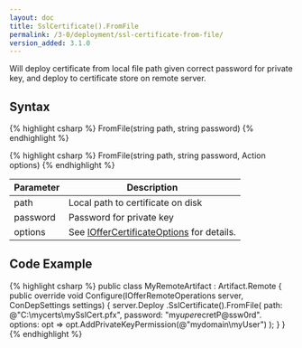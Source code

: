 ```yaml
---
layout: doc
title: SslCertificate().FromFile
permalink: /3-0/deployment/ssl-certificate-from-file/
version_added: 3.1.0
---
```


Will deploy certificate from local file path given correct password for private key, and deploy to certificate store on remote server.

## Syntax

{% highlight csharp %}
FromFile(string path, string password)
{% endhighlight %}

{% highlight csharp %}
FromFile(string path, string password, Action<IOfferCertificateOptions> options)
{% endhighlight %}

<table>
	<thead>
		<tr>
			<th>Parameter</th>
			<th>Description</th>
		</tr>
	</thead>
	<tbody>
		<tr>
			<td>path</td>
			<td>Local path to certificate on disk</td>
		</tr>
		<tr>
			<td>password</td>
			<td>Password for private key</td>
		</tr>
		<tr>
			<td>options</td>
			<td>See <a href="../../options/IOfferCertificateOptions/">IOfferCertificateOptions</a> for details.</td>
		</tr>
	</tbody>
</table>

## Code Example

{% highlight csharp %}
public class MyRemoteArtifact : Artifact.Remote
{
  public override void Configure(IOfferRemoteOperations server, ConDepSettings settings)
  {
    server.Deploy
      .SslCertificate().FromFile(
        path: @"C:\mycerts\mySslCert.pfx",
        password: "my$uper$ecretP@ssw0rd".
        options: opt => opt.AddPrivateKeyPermission(@"mydomain\myUser")
      );
  }
}
{% endhighlight %}
